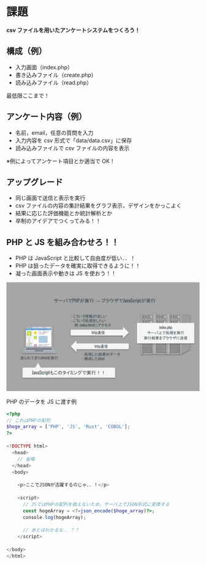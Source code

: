 # 課題

**csv ファイルを用いたアンケートシステムをつくろう！**

## 構成（例）

- 入力画面（index.php）
- 書き込みファイル（create.php）
- 読み込みファイル（read.php）

最低限ここまで！

## アンケート内容（例）

- 名前，email，任意の質問を入力
- 入力内容を csv 形式で「data/data.csv」に保存
- 読み込みファイルで csv ファイルの内容を表示

※例によってアンケート項目とか適当で OK！

## アップグレード

- 同じ画面で送信と表示を実行
- csv ファイルの内容の集計結果をグラフ表示，デザインをかっこよく
- 結果に応じた評価機能とか統計解析とか
- 卒制のアイデアでつくってみる！！

## PHP と JS を組み合わせろ！！

- PHP は JavaScript と比較して自由度が低い．．！
- PHP は狙ったデータを確実に取得できるように！！
- 凝った画面表示や動きは JS を使おう！！

![PHPとJSの処理の流れ](./img/php_file_php_js_flow.svg)

PHP のデータを JS に渡す例

```php
<?php
// これはPHPの配列
$hoge_array = ['PHP', 'JS', 'Rust', 'COBOL'];
?>

<!DOCTYPE html>
  <head>
    // 省略
  </head>
  <body>

    <p>ここでJSONが活躍するのじゃ．．！</p>

    <script>
      // JSではPHPの配列を扱えないため，サーバ上でJSON形式に変換する
      const hogeArray = <?=json_encode($hoge_array)?>;
      console.log(hogeArray);

      // あとはわかるな．．？？
    </script>

</body>
</html>

```

